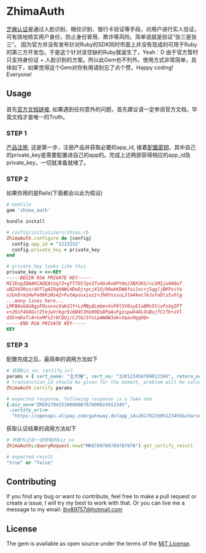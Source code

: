 # ZhimaAuth

[芝麻认证](https://doc.open.alipay.com/docs/doc.htm?treeId=271&articleId=105915&docType=1)是通过人脸识别、眼纹识别、银行卡验证等手段，对用户进行实人验证，可有效地核实用户身份，防止身份冒用、欺诈等风险。简单说就是验证“张三是张三”。
因为官方并没有发布针对Ruby的SDK同时市面上并没有现成的可用于Ruby的第三方开发包，于是这个针对该空缺的Ruby就诞生了，Yeah：D
由于官方暂时只支持身份证 + 人脸识别的方案。所以此Gem也不列外。使用方式非常简单，具体如下，如果觉得这个Gem对你有用请别忘了点个赞，Happy coding! Everyone!

## Usage

首先[官方文档链接](https://doc.open.alipay.com/docs/doc.htm?treeId=271&articleId=105913&docType=1), 如果遇到任何意外的问题，首先建议请一定参阅官方文档，毕竟文档才是唯一的Truth。

### STEP 1
[产品注册](https://doc.open.alipay.com/docs/doc.htm?treeId=271&articleId=105913&docType=1), 这是第一步，注册产品并获取必要的app_id, 接着[配置密钥](https://doc.open.alipay.com/docs/doc.htm?treeId=291&articleId=106103&docType=1)，其中自己的private_key是需要配置进自己的app的。完成上述两部获得相应的app_id及private_key，一切就准备就绪了。

### STEP 2
如果你用的是Rails(下面都会以此为假设)
```ruby
# Gemfile
gem 'zhima_auth'

bundle install

# config/initializers/zhima.rb
ZhimaAuth.configure do |config|
  config.app_id = "1223232"
  config.private_key = private_key
end

# private_key looks like this
private_key = <<-KEY
-----BEGIN RSA PRIVATE KEY-----
MIIEogIBAAKCAQEAtSq73+gTT7OI7psSTvXGvKo6PtHoJ3NX3KS/vcSMIju9A0uT
uBZXA3Rsz/dUTlgAZOqkNWLHDoDj+pcjX1Oj99wkKDWAfui1xcrj5qgljBKPxiYo
nJUxDrmiHwFeO6KiNs4Z+FutAposxioz1+JhHYnssuL2lm4kwc7eJxYaDls5shlg
...many lines here...
LMFBAoGAUAgyFOusxxcXaKdJY+LzMNyQLmbmvVxF0l5V0syE1a8Mv5YivFsXqIFT
x+26iF4G8GcrZtejwVrkgr9i6B4CIHa90Qs8PpAuFgzspwU4ALOsBujfC1fk+iVl
d3S+mDxT/A+hxMFsZr8CQUj/CJtG/SYcLpAWAW3akvVqacHgqOQ=
-----END RSA PRIVATE KEY-----
KEY
```

### STEP 3
配置完成之后，最简单的调用方法如下
```ruby
# 获取biz_no, certify_url
params = { cert_name: "王大锤", cert_no: "32012345678901234X", return_url: "http://www.liangboyuan.pub", transanction_id: "12345" }
# transanction_id should be given for the moment, problem will be solved in the next release
ZhimaAuth.certify params

# expected response, following response is a fake one.
{:biz_no=>"ZM201704153000000767600024912345",
 :certify_url=>
  "https://openapi.alipay.com/gateway.do?app_id=2017021605123456&charset=utf-8&format=JSON&sign_type=RSA2&version=1.0&method=zhima.customer.certification.certify&return_url=http%3A%2F%2Fwww.liangboyuan.pub&timestamp=2017-04-15+14%3A37%3A30&biz_content=%7B%22biz_no%22%3A%22ZM201704153000000767600024912345%22%7D&sign=lXzkmaNfv%2FwZppNItxTBGIJK%2Fpw2sKwhofNf9UtN3RMl%2FFo2FSKY4LaA3Vf6J04VXNI6LK7Vkw0OiTVVfKwG2P%2F5AbpUxNeC2uevE%2FIBjOvq6QeQwZNcfjhc8M87umMWUqTpsDzye6W2KaRR7HAbDOeEG8iizVXwADqf842nkWyviFj7Jh8YK6726DsleZTb%2BQybNWmPgJ4Y7wLeSmhNSe8aP9vmVuXVbVshTU1I50BgoaSpvvFLwHzmKstrKkdgpVwQgMcloGMMK3z90vbdNNn85KamxwF4u2reUSYeavkKBvgQyog%3D%3D"}
```
获取认证结果的调用方法如下
```ruby
# 参数为之前一部获取的biz_no
ZhimaAuth::QueryRequest.new("MK8789789789787978").get_certify_result

# expected result
"true" or "false"
```


## Contributing

If you find any bug or want to contribute, feel free to make a pull request or create a issue, I will try my best to work with that. Or you can live me a message to my email: lby89757@hotmail.com

## License

The gem is available as open source under the terms of the [MIT License](http://opensource.org/licenses/MIT).
